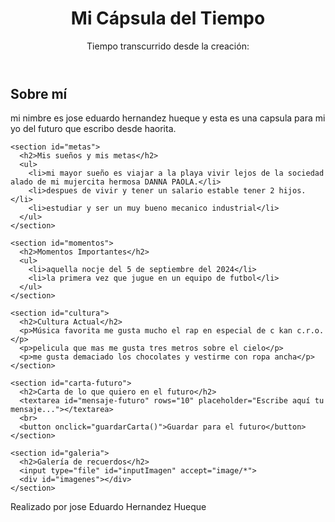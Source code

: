 <!DOCTYPE html>
<html lang="es">
<head>
  <meta charset="UTF-8">
  <meta name="viewport" content="width=device-width, initial-scale=1.0">
  <title>Mi Cápsula del Tiempo</title>
  <link rel="stylesheet" href="capsula.css">
</head>
<body>
  <header>
    <h1>Mi Cápsula del Tiempo</h1>
    <p>Tiempo transcurrido desde la creación:</p>
    <p><span class="contador" id="contador"></span></p>
  </header>

  <main>
    <section id="biografia">
      <h2>Sobre mí</h2>
      <p>mi nimbre es jose eduardo hernandez hueque y esta es una capsula para mi yo del futuro que escribo desde haorita.</p>
    </section>

    <section id="metas">
      <h2>Mis sueños y mis metas</h2>
      <ul>
        <li>mi mayor sueño es viajar a la playa vivir lejos de la sociedad alado de mi mujercita hermosa DANNA PAOLA.</li>
        <li>despues de vivir y tener un salario estable tener 2 hijos.</li>
        <li>estudiar y ser un muy bueno mecanico industrial</li>
      </ul>
    </section>

    <section id="momentos">
      <h2>Momentos Importantes</h2>
      <ul>
        <li>aquella nocje del 5 de septiembre del 2024</li>
        <li>la primera vez que jugue en un equipo de futbol</li>
      </ul>
    </section>

    <section id="cultura">
      <h2>Cultura Actual</h2>
      <p>Música favorita me gusta mucho el rap en especial de c kan c.r.o.</p>
      <p>pelicula que mas me gusta tres metros sobre el cielo</p>
      <p>me gusta demaciado los chocolates y vestirme con ropa ancha</p>
    </section>

    <section id="carta-futuro">
      <h2>Carta de lo que quiero en el futuro</h2>
      <textarea id="mensaje-futuro" rows="10" placeholder="Escribe aquí tu mensaje..."></textarea>
      <br>
      <button onclick="guardarCarta()">Guardar para el futuro</button>
    </section>

    <section id="galeria">
      <h2>Galería de recuerdos</h2>
      <input type="file" id="inputImagen" accept="image/*">
      <div id="imagenes"></div>
    </section>
  </main>

  <footer>
    <p>Realizado por jose Eduardo Hernandez Hueque </p>
  </footer>

  <script src="capsula.js"></script>
</body>

